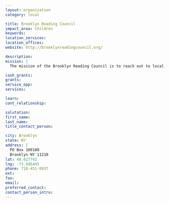 ```yaml
---
layout: organization
category: local

title: Brooklyn Reading Council
impact_area: Children
keywords: 
location_services: 
location_offices: 
website: http://brooklynreadingcouncil.org/

description: 
mission: |
  The mission of the Brooklyn Reading Council is to reach out to local, national and international literacy professionals, and to the communities and families of Brooklyn, in order to promote effective literacy programs, disseminate information and to foster collaborations within the education community.

cash_grants: 
grants: 
service_opp: 
services: 

learn: 
cont_relationship: 

salutation: 
first_name: 
last_name: 
title_contact_person: 

city: Brooklyn
state: NY
address: |
  PO Box 100100     
  Brooklyn NY 11210
lat: 40.627743
lng: -73.946445
phone: 718-451-0937
ext: 
fax: 
email: 
preferred_contact: 
contact_person_intro: 
---
```

